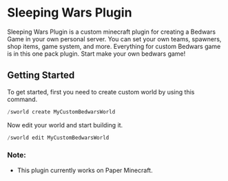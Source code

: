 # Sleeping Wars Plugin
 Sleeping Wars Plugin is a custom minecraft plugin for creating a Bedwars Game in your own personal server. You can set your own teams, spawners, shop items, game system, and more. Everything for custom Bedwars game is in this one pack plugin. Start make your own bedwars game! 
 
## Getting Started
 To get started, first you need to create custom world by using this command.

```python
/sworld create MyCustomBedwarsWorld
```

 Now edit your world and start building it.
 
```python
/sworld edit MyCustomBedwarsWorld
```
 
### Note: 
 - This plugin currently works on Paper Minecraft.
 
 
